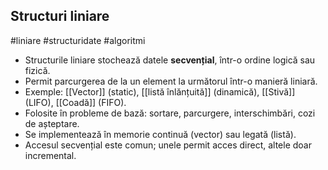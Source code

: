 ## Structuri liniare  
#liniare #structuridate #algoritmi

- Structurile liniare stochează datele **secvențial**, într-o ordine logică sau fizică.
- Permit parcurgerea de la un element la următorul într-o manieră liniară.
- Exemple: [[Vector]] (static), [[listă înlănțuită]] (dinamică), [[Stivă]] (LIFO), [[Coadă]] (FIFO).
- Folosite în probleme de bază: sortare, parcurgere, interschimbări, cozi de așteptare.
- Se implementează în memorie continuă (vector) sau legată (listă).
- Accesul secvențial este comun; unele permit acces direct, altele doar incremental.

